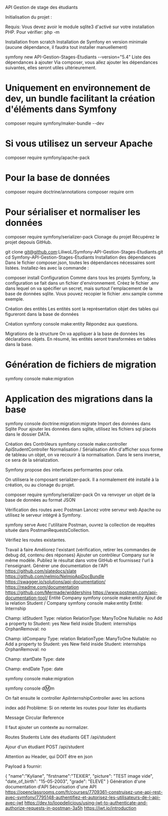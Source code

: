 API Gestion de stage des étudiants



Initialisation du projet
:

Requis: Vous devez avoir le module sqlite3 d'activé sur votre installation PHP. Pour vérifier: php -m

Installation from scratch
Installation de Symfony en version minimale (aucune dépendance, il faudra tout installer manuellement)

symfony new API-Gestion-Stages-Etudiants --version="5.4"
Liste des dépendances à ajouter
Via composer, vous allez ajouter les dépendances suivantes, elles seront utiles ultérieurement.

# Uniquement en environnement de dev, un bundle facilitant la création d'éléments dans Symfony
composer require symfony/maker-bundle --dev

# Si vous utilisez un serveur Apache
composer require symfony/apache-pack

# Pour la base de données
composer require doctrine/annotations
composer require orm

# Pour sérialiser et normaliser les données
composer require symfony/serializer-pack
Clonage du projet
Récupérez le projet depouis GitHub.

git clone git@github.com:LiliwoL/Symfony-API-Gestion-Stages-Etudiants.git
cd Symfony-API-Gestion-Stages-Etudiants
Installation des dépendances
Dans le fichier composer.json, toutes les dépendances nécessaires sont listées. Installez-les avec la commande :

composer install
Configuration
Comme dans tous les projets Symfony, la configuration se fait dans un fichier d'environnement. Créez le fichier .env dans lequel on va spécifier un secret, mais surtout l'emplacement de la base de données sqlite. Vous pouvez recopier le fichier .env.sample comme exemple.

Création des entités
Les entités sont la représentation objet des tables qui figureront dans la base de données

Création
symfony console make:entity
Répondez aux questions.

Migrations de la structure
On va appliquer à la base de données les déclarations objets. En résumé, les entités seront transformées en tables dans la base.

# Génération de fichiers de migration
symfony console make:migration

# Application des migrations dans la base
symfony console doctrine:migration:migrate
Import des données dans Sqlite
Pour ajouter les données dans sqlite, utilisez les fichiers sql placés dans le dossier DATA.

Création des Contrôleurs
symfony console make:controller ApiStudentController
Normalisation / Sérialisation
Afin d'afficher sous forme de tableau un objet, on va recourir à la normalisation. Dans le sens inverse, ce sera de la sérialization.

Symfony propose des interfaces performantes pour cela.

On utilisera le composant serializer-pack. Il a normalement été installé à la création, ou au clonage du projet.

composer require symfony/serializer-pack
On va renvoyer un objet de la base de données au format JSON

Vérification des routes avec Postman
Lancez votre serveur web Apache ou utilisez le serveur intégré à Symfony.

symfony serve
Avec l'utilitaire Postman, ouvrez la collection de requêtes située dans PostmanRequestsCollection.

Vérifiez les routes existantes.

Travail à faire
Améliorez l'existant (vérification, retirer les commandes de debug dd, contenu des réponses)
Ajouter un contrôleur Company sur le même modèle.
Publiez le résultat dans votre GitHub et fournissez l'url à l'enseignant.
Générer une documentation de l'API
https://github.com/slatedocs/slate
https://github.com/nelmio/NelmioApiDocBundle
https://swagger.io/solutions/api-documentation/
https://readme.com/documentation
https://github.com/Mermade/widdershins
https://www.postman.com/api-documentation-tool/
Entité Company
symfony console make:entity
Ajout de la relation Student / Company
symfony console make:entity
Entité: Internship

Champ: idStudent Type: relation RelationType: ManyToOne Nullable: no Add a property to Student: yes New field inside Student: internships OrphanRemoval: no

Champ: idCompany Type: relation RelationType: ManyToOne Nullable: no Add a property to Student: yes New field inside Student: internships OrphanRemoval: no

Champ: startDate Type: date

Champ: endDate Type: date

symfony console make:migration

symfony console dⓂ️m


On fait ensuite le controller ApiInternshipController avec les actions

index
add
Problème: Si on retente les routes pour lister les étudiants

Message Circular Reference



Il faut ajouter un contexte au normalizer.

Routes
Students
Liste des étudiants
GET /api/student



Ajour d'un étudiant
POST /api/student

Attention au Header, qui DOIT être en json 

Payload à fournir:

{
    "name":"Kyliane",
    "firstname":"TEXIER",
    "picture": "TEST image vide",
    "date_of_birth": "15-05-2003",
    "grade": "ELEVE"
}
Génération d'une documentation d'API
Sécurisation d'une API
https://openclassrooms.com/fr/courses/7709361-construisez-une-api-rest-avec-symfony/7795148-authentifiez-et-autorisez-les-utilisateurs-de-l-api-avec-jwt https://dev.to/loopdelicious/using-jwt-to-authenticate-and-authorize-requests-in-postman-3a5h https://jwt.io/introduction
